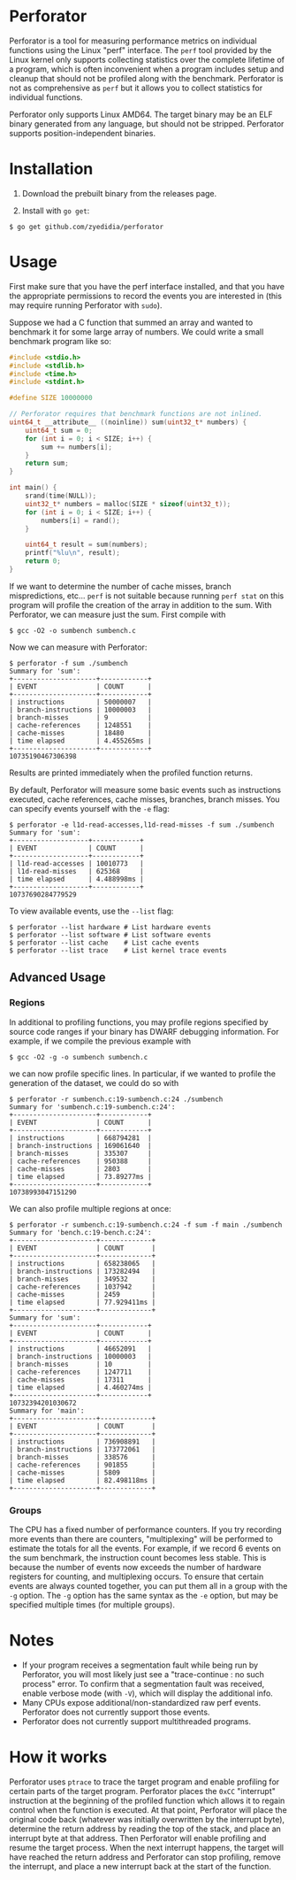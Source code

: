 # Perforator

Perforator is a tool for measuring performance metrics on individual functions
using the Linux "perf" interface. The `perf` tool provided by the Linux kernel
only supports collecting statistics over the complete lifetime of a program,
which is often inconvenient when a program includes setup and cleanup that
should not be profiled along with the benchmark. Perforator is not as
comprehensive as `perf` but it allows you to collect statistics for individual
functions.

Perforator only supports Linux AMD64. The target binary may be an ELF binary
generated from any language, but should not be stripped. Perforator supports
position-independent binaries.

# Installation

1. Download the prebuilt binary from the releases page.

2. Install with `go get`:

```
$ go get github.com/zyedidia/perforator
```

# Usage

First make sure that you have the perf interface installed, and that you have
the appropriate permissions to record the events you are interested in (this
may require running Perforator with `sudo`).

Suppose we had a C function that summed an array and wanted to benchmark it for
some large array of numbers. We could write a small benchmark program like so:

```c
#include <stdio.h>
#include <stdlib.h>
#include <time.h>
#include <stdint.h>

#define SIZE 10000000

// Perforator requires that benchmark functions are not inlined.
uint64_t __attribute__ ((noinline)) sum(uint32_t* numbers) {
    uint64_t sum = 0;
    for (int i = 0; i < SIZE; i++) {
        sum += numbers[i];
    }
    return sum;
}

int main() {
    srand(time(NULL));
    uint32_t* numbers = malloc(SIZE * sizeof(uint32_t));
    for (int i = 0; i < SIZE; i++) {
        numbers[i] = rand();
    }

    uint64_t result = sum(numbers);
    printf("%lu\n", result);
    return 0;
}
```

If we want to determine the number of cache misses, branch mispredictions, etc... `perf`
is not suitable because running `perf stat` on this program will profile the creation of
the array in addition to the sum. With Perforator, we can measure just the sum. First
compile with

```
$ gcc -O2 -o sumbench sumbench.c
```

Now we can measure with Perforator:

```
$ perforator -f sum ./sumbench
Summary for 'sum':
+---------------------+------------+
| EVENT               | COUNT      |
+---------------------+------------+
| instructions        | 50000007   |
| branch-instructions | 10000003   |
| branch-misses       | 9          |
| cache-references    | 1248551    |
| cache-misses        | 18480      |
| time elapsed        | 4.455265ms |
+---------------------+------------+
10735190467306398
```

Results are printed immediately when the profiled function returns.

By default, Perforator will measure some basic events such as instructions
executed, cache references, cache misses, branches, branch misses. You can
specify events yourself with the `-e` flag:

```
$ perforator -e l1d-read-accesses,l1d-read-misses -f sum ./sumbench
Summary for 'sum':
+-------------------+------------+
| EVENT             | COUNT      |
+-------------------+------------+
| l1d-read-accesses | 10010773   |
| l1d-read-misses   | 625368     |
| time elapsed      | 4.488998ms |
+-------------------+------------+
10737690284779529
```

To view available events, use the `--list` flag:

```
$ perforator --list hardware # List hardware events
$ perforator --list software # List software events
$ perforator --list cache    # List cache events
$ perforator --list trace    # List kernel trace events
```

## Advanced Usage

### Regions

In additional to profiling functions, you may profile regions specified by source
code ranges if your binary has DWARF debugging information. For example, if we compile
the previous example with

```
$ gcc -O2 -g -o sumbench sumbench.c
```

we can now profile specific lines. In particular, if we wanted to profile the generation
of the dataset, we could do so with

```
$ perforator -r sumbench.c:19-sumbench.c:24 ./sumbench
Summary for 'sumbench.c:19-sumbench.c:24':
+---------------------+------------+
| EVENT               | COUNT      |
+---------------------+------------+
| instructions        | 668794281  |
| branch-instructions | 169061640  |
| branch-misses       | 335307     |
| cache-references    | 950388     |
| cache-misses        | 2803       |
| time elapsed        | 73.89277ms |
+---------------------+------------+
10738993047151290
```

We can also profile multiple regions at once:

```
$ perforator -r sumbench.c:19-sumbench.c:24 -f sum -f main ./sumbench
Summary for 'bench.c:19-bench.c:24':
+---------------------+-------------+
| EVENT               | COUNT       |
+---------------------+-------------+
| instructions        | 658238065   |
| branch-instructions | 173282494   |
| branch-misses       | 349532      |
| cache-references    | 1037942     |
| cache-misses        | 2459        |
| time elapsed        | 77.929411ms |
+---------------------+-------------+
Summary for 'sum':
+---------------------+------------+
| EVENT               | COUNT      |
+---------------------+------------+
| instructions        | 46652091   |
| branch-instructions | 10000003   |
| branch-misses       | 10         |
| cache-references    | 1247711    |
| cache-misses        | 17311      |
| time elapsed        | 4.460274ms |
+---------------------+------------+
10732394201030672
Summary for 'main':
+---------------------+-------------+
| EVENT               | COUNT       |
+---------------------+-------------+
| instructions        | 736908891   |
| branch-instructions | 173772061   |
| branch-misses       | 338576      |
| cache-references    | 901855      |
| cache-misses        | 5809        |
| time elapsed        | 82.498118ms |
+---------------------+-------------+
```

### Groups

The CPU has a fixed number of performance counters. If you try recording more
events than there are counters, "multiplexing" will be performed to estimate
the totals for all the events. For example, if we record 6 events on the sum
benchmark, the instruction count becomes less stable. This is because the
number of events now exceeds the number of hardware registers for counting, and
multiplexing occurs. To ensure that certain events are always counted together,
you can put them all in a group with the `-g` option. The `-g` option has the
same syntax as the `-e` option, but may be specified multiple times (for
multiple groups).

# Notes

* If your program receives a segmentation fault while being run by Perforator,
  you will most likely just see a "trace-continue : no such process" error. To
  confirm that a segmentation fault was received, enable verbose mode (with
  `-V`), which will display the additional info.
* Many CPUs expose additional/non-standardized raw perf events. Perforator does
  not currently support those events.
* Perforator does not currently support multithreaded programs.

# How it works

Perforator uses `ptrace` to trace the target program and enable profiling for
certain parts of the target program. Perforator places the `0xCC` "interrupt"
instruction at the beginning of the profiled function which allows it to regain
control when the function is executed. At that point, Perforator will place the
original code back (whatever was initially overwritten by the interrupt byte),
determine the return address by reading the top of the stack, and place an
interrupt byte at that address. Then Perforator will enable profiling and
resume the target process. When the next interrupt happens, the target will
have reached the return address and Perforator can stop profiling, remove the
interrupt, and place a new interrupt back at the start of the function.
